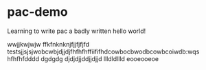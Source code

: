 # pac-demo

Learning to write pac
a badly written hello world!

wwjjkwjwjw
ffkfnknknjfjjfjfjfd
testsjjsjsjwobcwbjdjjdjfhfhfhffiififhdcowbocbwodbcowbcoiwdb:wqs
hfhfhfdddd
dgdgdg
djdjdjjddjjdjjd
llldldllld
eooeooeoe

